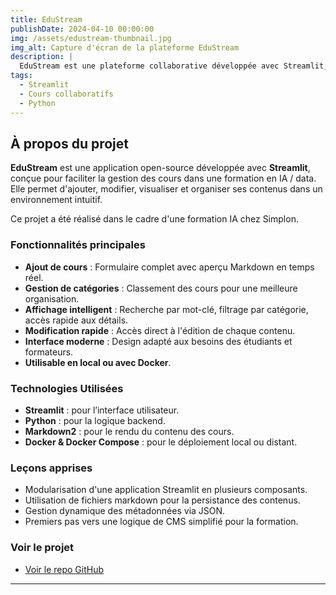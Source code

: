 ```yaml
---
title: EduStream
publishDate: 2024-04-10 00:00:00
img: /assets/edustream-thumbnail.jpg
img_alt: Capture d'écran de la plateforme EduStream
description: |
  EduStream est une plateforme collaborative développée avec Streamlit, pensée pour centraliser, partager et modifier des cours en intelligence artificielle et data science. Elle permet aux étudiants de gérer leurs contenus pédagogiques dans une interface moderne, interactive et facilement déployable.
tags:
  - Streamlit
  - Cours collaboratifs
  - Python
---
```


## À propos du projet

**EduStream** est une application open-source développée avec **Streamlit**, conçue pour faciliter la gestion des cours dans une formation en IA / data. Elle permet d'ajouter, modifier, visualiser et organiser ses contenus dans un environnement intuitif.

Ce projet a été réalisé dans le cadre d'une formation IA chez Simplon.

### Fonctionnalités principales

- **Ajout de cours** : Formulaire complet avec aperçu Markdown en temps réel.
- **Gestion de catégories** : Classement des cours pour une meilleure organisation.
- **Affichage intelligent** : Recherche par mot-clé, filtrage par catégorie, accès rapide aux détails.
- **Modification rapide** : Accès direct à l'édition de chaque contenu.
- **Interface moderne** : Design adapté aux besoins des étudiants et formateurs.
- **Utilisable en local ou avec Docker**.

### Technologies Utilisées

- **Streamlit** : pour l’interface utilisateur.
- **Python** : pour la logique backend.
- **Markdown2** : pour le rendu du contenu des cours.
- **Docker & Docker Compose** : pour le déploiement local ou distant.

### Leçons apprises

- Modularisation d'une application Streamlit en plusieurs composants.
- Utilisation de fichiers markdown pour la persistance des contenus.
- Gestion dynamique des métadonnées via JSON.
- Premiers pas vers une logique de CMS simplifié pour la formation.

### Voir le projet

- [Voir le repo GitHub](https://github.com/Mathieu-Soussignan/EduStream)

---